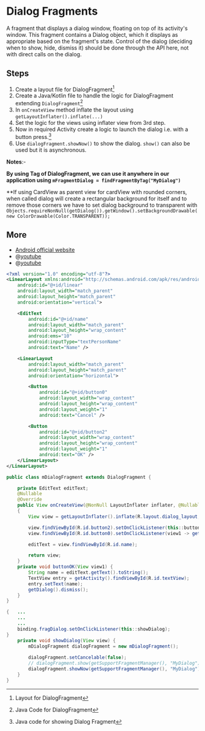 # Dialog Fragments

A fragment that displays a dialog window, floating on top of its activity's window. This fragment contains a Dialog object, which it displays as appropriate based on the fragment's state. Control of the dialog (deciding when to show, hide, dismiss it) should be done through the API here, not with direct calls on the dialog.



## Steps

1. Create a layout file for DialogFragment[^1]
2. Create a Java/Kotlin file to handle the logic for DialogFragment extending `DialogFragment`[^2]
3. In `onCreateView` method inflate the layout using `getLayoutInflater().inflate(...)`
4. Set the logic for the views using inflater view from 3rd step.
5. Now in required Activity create a logic to launch the dialog i.e. with a button press.[^3]
6. Use `dialogFragment.showNow()` to show the dialog. `show()` can also be used but it is asynchronous. 

**Notes**:-

**By using Tag of DialogFragment, we can use it anywhere in our application using `mFragmentDialog = findFragmentByTag("MyDialog")`**

**If using CardView as parent view for cardView with rounded corners, when called dialog will create a rectangular background for itself and to remove those corners we have to set dialog background to transparent with `Objects.requireNonNull(getDialog()).getWindow().setBackgroundDrawable(new ColorDrawable(Color.TRANSPARENT));`

## More

- [Android official website](https://developer.android.com/reference/android/app/DialogFragment)
- @[youtube](SkFcDWt9GV4)
- @[youtube](alV6wxrbULs)







[^1]:Layout for DialogFragment

```xml
<?xml version="1.0" encoding="utf-8"?>
<LinearLayout xmlns:android="http://schemas.android.com/apk/res/android"
    android:id="@+id/linear"
    android:layout_width="match_parent"
    android:layout_height="match_parent"
    android:orientation="vertical">

    <EditText
        android:id="@+id/name"
        android:layout_width="match_parent"
        android:layout_height="wrap_content"
        android:ems="10"
        android:inputType="textPersonName"
        android:text="Name" />

    <LinearLayout
        android:layout_width="match_parent"
        android:layout_height="match_parent"
        android:orientation="horizontal">

        <Button
            android:id="@+id/button0"
            android:layout_width="wrap_content"
            android:layout_height="wrap_content"
            android:layout_weight="1"
            android:text="Cancel" />

        <Button
            android:id="@+id/button2"
            android:layout_width="wrap_content"
            android:layout_height="wrap_content"
            android:layout_weight="1"
            android:text="OK" />
    </LinearLayout>
</LinearLayout>
```



[^2]:Java Code for DialogFragment

```java
public class mDialogFragment extends DialogFragment {

    private EditText editText;
    @Nullable
    @Override
    public View onCreateView(@NonNull LayoutInflater inflater, @Nullable ViewGroup container, @Nullable Bundle savedInstanceState)
    {
        View view = getLayoutInflater().inflate(R.layout.dialog_layout, container, false);

        view.findViewById(R.id.button2).setOnClickListener(this::buttonOK);
        view.findViewById(R.id.button0).setOnClickListener(view1 -> getDialog().dismiss());

        editText = view.findViewById(R.id.name);

        return view;
    }
    private void buttonOK(View view1) {
        String name = editText.getText().toString();
        TextView entry = getActivity().findViewById(R.id.textView);
        entry.setText(name);
        getDialog().dismiss();
    }
}
```

[^3]: Java code for showing Dialog Fragment

```java
{	...
    ...
    ...
	binding.fragDialog.setOnClickListener(this::showDialog);
}
    private void showDialog(View view) {
        mDialogFragment dialogFragment = new mDialogFragment();
        
        dialogFragment.setCancelable(false);
        // dialogFragment.show(getSupportFragmentManager(), "MyDialog");
        dialogFragment.showNow(getSupportFragmentManager(), "MyDialog");
    }
}
```

